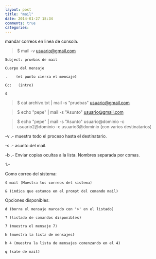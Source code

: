 ```yaml
---
layout: post
title: "mail"
date: 2014-01-27 18:34
comments: true
categories: 
---
```

mandar correos en linea de consola.

>$ mail -v usuario@gmail.com 

	Subject: pruebas de mail 

	Cuerpo del mensaje

	.    (el punto cierra el mensaje)

	Cc:   (intro)

	$

>$ cat archivo.txt | mail -s "pruebas" usuario@gmail.com 

>$ echo "pepe" | mail -s "Asunto" usuario@gmail.com

>$ echo "pepe" | mail -s "Asunto" usuario@dominio -c usuario2@dominio  -c usuario3@dominio  (con varios destinatarios)

-v .- muestra todo el proceso hasta el destinatario.

-s .- asunto del mail.

-b .- Enviar copias ocultas a la lista. Nombres separada por comas.

1.-

Como correo del sistema:

	$ mail (Muestra los correos del sistema)

	& (indica que estamos en el prompt del comando mail)

Opciones disponibles:

	d (borra el mensaje marcado con '>' en el listado)

	? (listado de comandos disponibles)

	7 (muestra el mensaje 7)

	h (muestra la lista de mensajes)

	h 4 (muestra la lista de mensajes comenzando en el 4)

	q (sale de mail)


